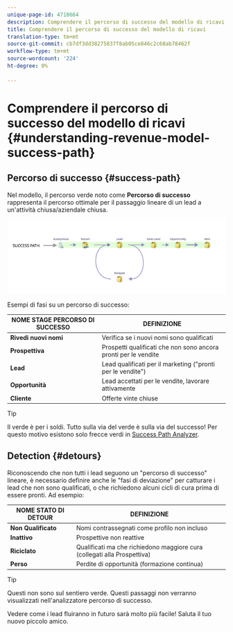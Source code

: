 ```yaml
---
unique-page-id: 4718664
description: Comprendere il percorso di successo del modello di ricavi - Documenti Marketo - Documentazione del prodotto
title: Comprendere il percorso di successo del modello di ricavi
translation-type: tm+mt
source-git-commit: cb7df3dd38275837f8ab05ce846c2c68ab78462f
workflow-type: tm+mt
source-wordcount: '224'
ht-degree: 0%

---
```



# Comprendere il percorso di successo del modello di ricavi {#understanding-revenue-model-success-path}

## Percorso di successo {#success-path}

Nel modello, il percorso verde noto come **Percorso di successo** rappresenta il percorso ottimale per il passaggio lineare di un lead a un&#39;attività chiusa/aziendale chiusa.

![—](assets/image2015-6-12-17-3a12-3a18.png)

Esempi di fasi su un percorso di successo:

| **NOME STAGE PERCORSO DI SUCCESSO** | **DEFINIZIONE** |
|---|---|
| **Rivedi nuovi nomi** | Verifica se i nuovi nomi sono qualificati |
| **Prospettiva** | Prospetti qualificati che non sono ancora pronti per le vendite |
| **Lead** | Lead qualificati per il marketing (&quot;pronti per le vendite&quot;) |
| **Opportunità** | Lead accettati per le vendite, lavorare attivamente |
| **Cliente** | Offerte vinte chiuse |

>[!TIP]
>
>Il verde è per i soldi. Tutto sulla via del verde è sulla via del successo! Per questo motivo esistono solo frecce verdi in [Success Path Analyzer](using-the-success-path-analyzer.md).

## Detection {#detours}

Riconoscendo che non tutti i lead seguono un &quot;percorso di successo&quot; lineare, è necessario definire anche le &quot;fasi di deviazione&quot; per catturare i lead che non sono qualificati, o che richiedono alcuni cicli di cura prima di essere pronti. Ad esempio:

| **NOME STATO DI DETOUR** | **DEFINIZIONE** |
|---|---|
| **Non Qualificato** | Nomi contrassegnati come profilo non incluso |
| **Inattivo** | Prospettive non reattive |
| **Riciclato** | Qualificati ma che richiedono maggiore cura (collegati alla Prospettiva) |
| **Perso** | Perdite di opportunità (formazione continua) |

>[!TIP]
>
>Questi non sono sul sentiero verde. Questi passaggi non verranno visualizzati nell&#39;analizzatore percorso di successo.

Vedere come i lead fluiranno in futuro sarà molto più facile! Saluta il tuo nuovo piccolo amico.

